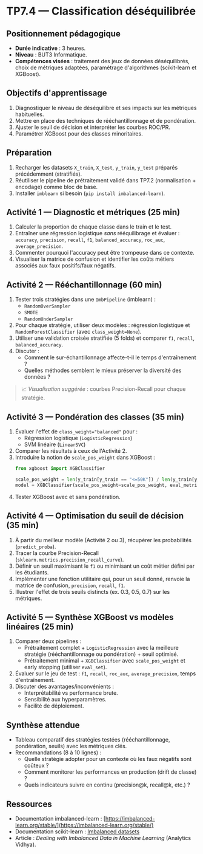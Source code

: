 # TP7.4 — Classification déséquilibrée

## Positionnement pédagogique
- **Durée indicative** : 3 heures.
- **Niveau** : BUT3 Informatique.
- **Compétences visées** : traitement des jeux de données déséquilibrés, choix de métriques adaptées, paramétrage d'algorithmes (scikit-learn et XGBoost).

## Objectifs d'apprentissage
1. Diagnostiquer le niveau de déséquilibre et ses impacts sur les métriques habituelles.
2. Mettre en place des techniques de rééchantillonnage et de pondération.
3. Ajuster le seuil de décision et interpréter les courbes ROC/PR.
4. Paramétrer XGBoost pour des classes minoritaires.

## Préparation
1. Recharger les datasets `X_train`, `X_test`, `y_train`, `y_test` préparés précédemment (stratifiés).
2. Réutiliser le pipeline de prétraitement validé dans TP7.2 (normalisation + encodage) comme bloc de base.
3. Installer `imblearn` si besoin (`pip install imbalanced-learn`).

## Activité 1 — Diagnostic et métriques (25 min)
1. Calculer la proportion de chaque classe dans le train et le test.
2. Entraîner une régression logistique *sans* rééquilibrage et évaluer : `accuracy`, `precision`, `recall`, `f1`, `balanced_accuracy`, `roc_auc`, `average_precision`.
3. Commenter pourquoi l'accuracy peut être trompeuse dans ce contexte.
4. Visualiser la matrice de confusion et identifier les coûts métiers associés aux faux positifs/faux négatifs.

## Activité 2 — Rééchantillonnage (60 min)
1. Tester trois stratégies dans une `ImbPipeline` (imblearn) :
   - `RandomOverSampler`
   - `SMOTE`
   - `RandomUnderSampler`
2. Pour chaque stratégie, utiliser deux modèles : régression logistique et `RandomForestClassifier` (avec `class_weight=None`).
3. Utiliser une validation croisée stratifiée (5 folds) et comparer `f1`, `recall`, `balanced_accuracy`.
4. Discuter :
   - Comment le sur-échantillonnage affecte-t-il le temps d'entraînement ?
   - Quelles méthodes semblent le mieux préserver la diversité des données ?

> 📈 *Visualisation suggérée* : courbes Precision-Recall pour chaque stratégie.

## Activité 3 — Pondération des classes (35 min)
1. Évaluer l'effet de `class_weight="balanced"` pour :
   - Régression logistique (`LogisticRegression`)
   - SVM linéaire (`LinearSVC`)
2. Comparer les résultats à ceux de l'Activité 2.
3. Introduire la notion de `scale_pos_weight` dans XGBoost :
   ```python
   from xgboost import XGBClassifier

   scale_pos_weight = len(y_train[y_train == "<=50K"]) / len(y_train[y_train == ">50K"])
   model = XGBClassifier(scale_pos_weight=scale_pos_weight, eval_metric="aucpr")
   ```
4. Tester XGBoost avec et sans pondération.

## Activité 4 — Optimisation du seuil de décision (35 min)
1. À partir du meilleur modèle (Activité 2 ou 3), récupérer les probabilités (`predict_proba`).
2. Tracer la courbe Precision-Recall (`sklearn.metrics.precision_recall_curve`).
3. Définir un seuil maximisant le `f1` ou minimisant un coût métier défini par les étudiants.
4. Implémenter une fonction utilitaire qui, pour un seuil donné, renvoie la matrice de confusion, `precision`, `recall`, `f1`.
5. Illustrer l'effet de trois seuils distincts (ex. 0.3, 0.5, 0.7) sur les métriques.

## Activité 5 — Synthèse XGBoost vs modèles linéaires (25 min)
1. Comparer deux pipelines :
   - Prétraitement complet + `LogisticRegression` avec la meilleure stratégie (rééchantillonnage ou pondération) + seuil optimisé.
   - Prétraitement minimal + `XGBClassifier` avec `scale_pos_weight` et early stopping (utiliser `eval_set`).
2. Évaluer sur le jeu de test : `f1`, `recall`, `roc_auc`, `average_precision`, temps d'entraînement.
3. Discuter des avantages/inconvénients :
   - Interprétabilité vs performance brute.
   - Sensibilité aux hyperparamètres.
   - Facilité de déploiement.

## Synthèse attendue
- Tableau comparatif des stratégies testées (rééchantillonnage, pondération, seuils) avec les métriques clés.
- Recommandations (8 à 10 lignes) :
  - Quelle stratégie adopter pour un contexte où les faux négatifs sont coûteux ?
  - Comment monitorer les performances en production (drift de classe) ?
  - Quels indicateurs suivre en continu (precision@k, recall@k, etc.) ?

## Ressources
- Documentation imbalanced-learn : [https://imbalanced-learn.org/stable/](https://imbalanced-learn.org/stable/)
- Documentation scikit-learn : [Imbalanced datasets](https://scikit-learn.org/stable/modules/model_evaluation.html#classification-metrics)
- Article : *Dealing with Imbalanced Data in Machine Learning* (Analytics Vidhya).
